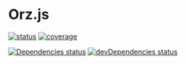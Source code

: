 # Orz.js
[![status](https://travis-ci.org/MofeLee/Orz.js.svg?branch=master)](https://travis-ci.org/MofeLee/Orz.js)
[![coverage](https://coveralls.io/repos/MofeLee/Orz.js/badge.svg?branch=master&amp;service=github)](https://coveralls.io/github/MofeLee/Orz.js)

[![Dependencies status](https://david-dm.org/MofeLee/Orz.js.svg)](https://david-dm.org/MofeLee/Orz.js.svg)
[![devDependencies status](https://david-dm.org/MofeLee/Orz.js/dev-status.svg)](https://david-dm.org/MofeLee/Orz.js.svg#info=devDependencies&view=table)
